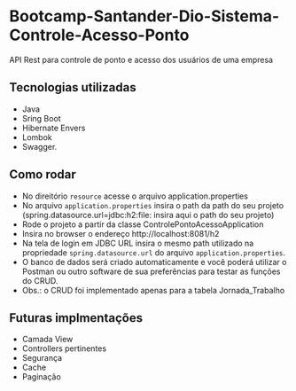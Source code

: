 # Bootcamp-Santander-Dio-Sistema-Controle-Acesso-Ponto

API Rest para controle de ponto e acesso dos usuários de uma empresa

## Tecnologias utilizadas
- Java
- Sring Boot
- Hibernate Envers
- Lombok
- Swagger.

## Como rodar
- No direitório `resource` acesse o arquivo application.properties
- No arquivo `application.properties` insira o path da path do seu projeto (spring.datasource.url=jdbc:h2:file: insira aqui o path do seu projeto)
- Rode o projeto a partir da classe ControlePontoAcessoApplication
- Insira no browser o endereço http://localhost:8081/h2
- Na tela de login em JDBC URL insira o mesmo path utilizado na propriedade `spring.datasource.url` do arquivo `application.properties`.
- O banco de dados será criado automaticamente e você poderá utilizar o Postman ou outro software de sua preferências para testar as funções do CRUD.
- Obs.: o CRUD foi implementado apenas para a tabela Jornada_Trabalho

## Futuras implmentações
- Camada View
- Controllers pertinentes
- Segurança
- Cache
- Paginação
